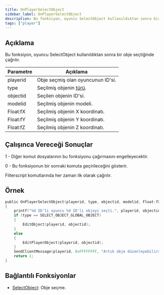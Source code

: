 ```yaml
---
title: OnPlayerSelectObject
sidebar_label: OnPlayerSelectObject
description: Bu fonksiyon, oyuncu SelectObject kullanıldıktan sonra bir obje seçtiğinde çağrılır.
tags: ["player"]
---
```


## Açıklama

Bu fonksiyon, oyuncu SelectObject kullanıldıktan sonra bir obje seçtiğinde çağrılır.

| Parametre | Açıklama                                                   |
| --------- | ---------------------------------------------------------- |
| playerid  | Obje seçmiş olan oyuncunun ID'si.                          |
| type      | Seçilmiş objenin [türü](../resources/selectobjecttypes).   |
| objectid  | Seçilen objenin ID'si.                                     |
| modelid   | Seçilmiş objenin modeli.                                   |
| Float:fX  | Seçilmiş objenin X koordinatı.                             |
| Float:fY  | Seçilmiş objenin Y koordinatı.                             |
| Float:fZ  | Seçilmiş objenin Z koordinatı.                             |

## Çalışınca Vereceği Sonuçlar

1 - Diğer komut dosyalarının bu fonksiyonu çağırmasını engelleyecektir.

0 - Bu fonksiyonun bir sonraki komuta geçirileceğini gösterir.

Filterscript komutlarında her zaman ilk olarak çağrılır.

## Örnek

```c
public OnPlayerSelectObject(playerid, type, objectid, modelid, Float:fX, Float:fY, Float:fZ)
{
    printf("%d ID'li oyuncu %d ID'li objeyi seçti.", playerid, objectid);
    if (type == SELECT_OBJECT_GLOBAL_OBJECT)
    {
        EditObject(playerid, objectid);
    }
    else
    {
        EditPlayerObject(playerid, objectid);
    }
    SendClientMessage(playerid, 0xFFFFFFFF, "Artık obje düzenleyebilirsiniz!");
    return 1;
}
```

## Bağlantılı Fonksiyonlar

- [SelectObject](../functions/SelectObject): Obje seçme.
